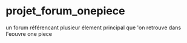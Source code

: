 # projet_forum_onepiece
un forum référencant plusieur élement principal que 'on retrouve dans l'eouvre one piece
